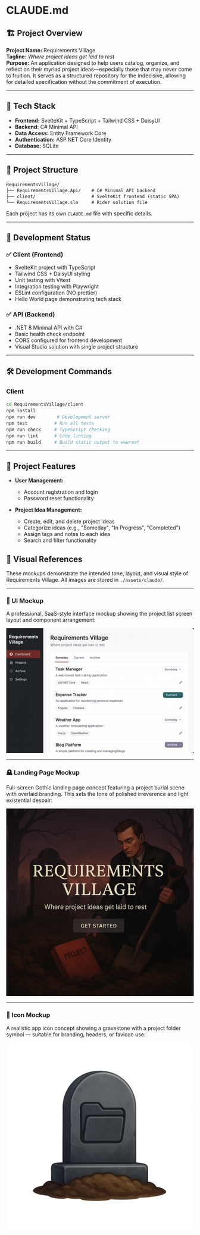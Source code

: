 # CLAUDE.md

## 🏗️ Project Overview

**Project Name:** Requirements Village  
**Tagline:** *Where project ideas get laid to rest*  
**Purpose:** An application designed to help users catalog, organize, and reflect on their myriad project ideas—especially those that may never come to fruition. It serves as a structured repository for the indecisive, allowing for detailed specification without the commitment of execution.

---

## 🧰 Tech Stack

- **Frontend:** SvelteKit + TypeScript + Tailwind CSS + DaisyUI
- **Backend:** C# Minimal API
- **Data Access:** Entity Framework Core
- **Authentication:** ASP.NET Core Identity
- **Database:** SQLite

---

## 📂 Project Structure

```
RequirementsVillage/
├── RequirementsVillage.Api/    # C# Minimal API backend
├── client/                     # SvelteKit frontend (static SPA)
└── RequirementsVillage.sln     # Rider solution file
```

Each project has its own `CLAUDE.md` file with specific details.

---

## 🚀 Development Status

### ✅ Client (Frontend)
- SvelteKit project with TypeScript
- Tailwind CSS + DaisyUI styling
- Unit testing with Vitest
- Integration testing with Playwright
- ESLint configuration (NO prettier)
- Hello World page demonstrating tech stack

### ✅ API (Backend)
- .NET 8 Minimal API with C# 
- Basic health check endpoint
- CORS configured for frontend development
- Visual Studio solution with single project structure

---

## 🛠️ Development Commands

### Client
```bash
cd RequirementsVillage/client
npm install
npm run dev        # Development server
npm test          # Run all tests  
npm run check     # TypeScript checking
npm run lint      # Code linting
npm run build     # Build static output to wwwroot
```

---

## 🧭 Project Features

- **User Management:**
  - Account registration and login
  - Password reset functionality

- **Project Idea Management:**
  - Create, edit, and delete project ideas
  - Categorize ideas (e.g., "Someday", "In Progress", "Completed")
  - Assign tags and notes to each idea
  - Search and filter functionality

## 🎨 Visual References

These mockups demonstrate the intended tone, layout, and visual style of Requirements Village. All images are stored in `./assets/claude/`.

---

### 🧩 UI Mockup

A professional, SaaS-style interface mockup showing the project list screen layout and component arrangement:

![UI Mockup](./assets/claude/ui-mockup.png)

---

### 🪦 Landing Page Mockup

Full-screen Gothic landing page concept featuring a project burial scene with overlaid branding. This sets the tone of polished irreverence and light existential despair:

![Landing Page Mockup](./assets/claude/landing-page-mockup.png)

---

### 🗿 Icon Mockup

A realistic app icon concept showing a gravestone with a project folder symbol — suitable for branding, headers, or favicon use:

![Icon Mockup](./assets/claude/icon-mockup.png)
